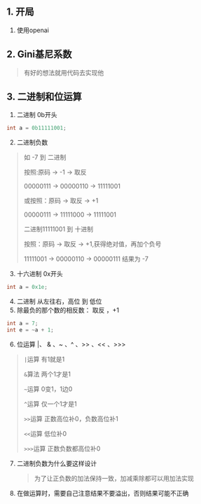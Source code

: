 ## 1. 开局
1. 使用openai

## 2. Gini基尼系数
> 有好的想法就用代码去实现他
 
## 3. 二进制和位运算
1. 二进制 0b开头
```java
int a = 0b11111001;
```
2. 二进制负数
> 如 -7 到 二进制
> 
> 按照:原码 -> -1 -> 取反
> 
> 00000111 -> 00000110 -> 11111001
> 
> 或按照：原码 -> 取反 -> +1
>
> 00000111 -> 11111000 -> 11111001
> 
> 二进制11111001 到 十进制
> 
> 按照：原码 -> 取反 -> +1,获得绝对值，再加个负号
> 
> 11111001 -> 00000110 -> 00000111 结果为 -7
3. 十六进制 0x开头
```java
int a = 0x1e;
```
4. 二进制 从左往右，高位 到 低位
5. 除最负的那个数的相反数： 取反 ，+1
```java
int a = 7;
int e = ~a + 1;
```
6. 位运算 |、 & 、~ 、^ 、>> 、<< 、>>>
> `|`运算 有1就是1
> 
> `&`算法 两个1才是1
> 
> `~`运算 0变1，1边0
> 
> `^`运算 仅一个1才是1
> 
> `>>`运算 正数高位补0，负数高位补1
> 
> `<<`运算 低位补0
> 
> `>>>`运算 正数负数都高位补0
>
7. 二进制负数为什么要这样设计
   > 为了让正负数的加法保持一致，加减乘除都可以用加法实现
   >
8. 在做运算时，需要自己注意结果不要溢出，否则结果可能不正确